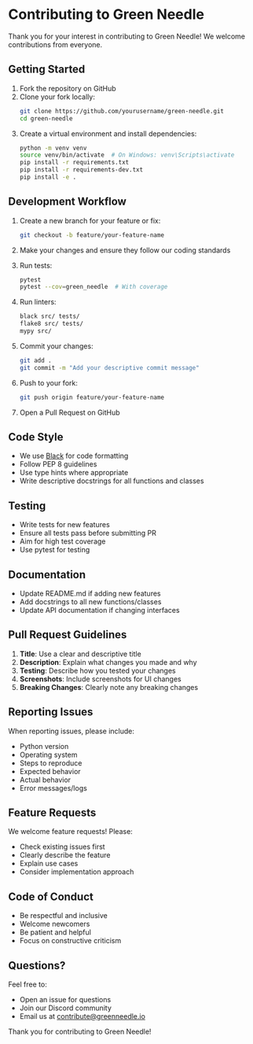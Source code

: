 # Contributing to Green Needle

Thank you for your interest in contributing to Green Needle! We welcome contributions from everyone.

## Getting Started

1. Fork the repository on GitHub
2. Clone your fork locally:
   ```bash
   git clone https://github.com/yourusername/green-needle.git
   cd green-needle
   ```
3. Create a virtual environment and install dependencies:
   ```bash
   python -m venv venv
   source venv/bin/activate  # On Windows: venv\Scripts\activate
   pip install -r requirements.txt
   pip install -r requirements-dev.txt
   pip install -e .
   ```

## Development Workflow

1. Create a new branch for your feature or fix:
   ```bash
   git checkout -b feature/your-feature-name
   ```

2. Make your changes and ensure they follow our coding standards

3. Run tests:
   ```bash
   pytest
   pytest --cov=green_needle  # With coverage
   ```

4. Run linters:
   ```bash
   black src/ tests/
   flake8 src/ tests/
   mypy src/
   ```

5. Commit your changes:
   ```bash
   git add .
   git commit -m "Add your descriptive commit message"
   ```

6. Push to your fork:
   ```bash
   git push origin feature/your-feature-name
   ```

7. Open a Pull Request on GitHub

## Code Style

- We use [Black](https://github.com/psf/black) for code formatting
- Follow PEP 8 guidelines
- Use type hints where appropriate
- Write descriptive docstrings for all functions and classes

## Testing

- Write tests for new features
- Ensure all tests pass before submitting PR
- Aim for high test coverage
- Use pytest for testing

## Documentation

- Update README.md if adding new features
- Add docstrings to all new functions/classes
- Update API documentation if changing interfaces

## Pull Request Guidelines

1. **Title**: Use a clear and descriptive title
2. **Description**: Explain what changes you made and why
3. **Testing**: Describe how you tested your changes
4. **Screenshots**: Include screenshots for UI changes
5. **Breaking Changes**: Clearly note any breaking changes

## Reporting Issues

When reporting issues, please include:
- Python version
- Operating system
- Steps to reproduce
- Expected behavior
- Actual behavior
- Error messages/logs

## Feature Requests

We welcome feature requests! Please:
- Check existing issues first
- Clearly describe the feature
- Explain use cases
- Consider implementation approach

## Code of Conduct

- Be respectful and inclusive
- Welcome newcomers
- Be patient and helpful
- Focus on constructive criticism

## Questions?

Feel free to:
- Open an issue for questions
- Join our Discord community
- Email us at contribute@greenneedle.io

Thank you for contributing to Green Needle!
